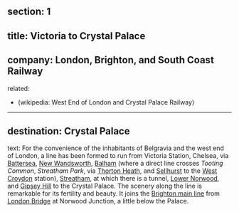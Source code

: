 ﻿section: 1
----
title: Victoria to Crystal Palace
----
company: London, Brighton, and South Coast Railway
----
related:
- (wikipedia: West End of London and Crystal Palace Railway)
----
destination: Crystal Palace
----
text: For the convenience of the inhabitants of Belgravia and the west end of London, a line has been formed to run from Victoria Station, Chelsea, via [Battersea](/stations/battersea), [New Wandsworth](/stations/new-wandsworth), [Balham](/stations/balham) (where a direct line crosses *Tooting Common*, *Streatham Park*, via [Thorton Heath](/stations/thorton-heath), and [Sellhurst](/stations/sellhurst) to the [West Croydon](/stations/west-croydon) station), [Streatham](/stations/streatham), at which there is a tunnel, [Lower Norwood](/stations/norwood-lower), and [Gipsey Hill](/stations/gipsey-hill) to the Crystal Palace. The scenery along the line is remarkable for its fertility and beauty. It joins the [Brighton main line](london-to-brighton) from [London Bridge](/stations/london-bridge) at Norwood Junction, a little below the Palace.
